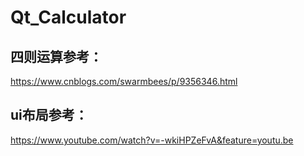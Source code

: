 # Qt_Calculator

## 四则运算参考：<br>
https://www.cnblogs.com/swarmbees/p/9356346.html
## ui布局参考：<br>
https://www.youtube.com/watch?v=-wkiHPZeFvA&feature=youtu.be
